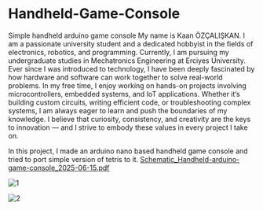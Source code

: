 # Handheld-Game-Console
Simple handheld arduino game console
My name is Kaan ÖZÇALIŞKAN. I am a passionate university student and a dedicated hobbyist in the fields of electronics, robotics, and programming. Currently, I am pursuing my undergraduate studies in Mechatronics Engineering at Erciyes University. Ever since I was introduced to technology, I have been deeply fascinated by how hardware and software can work together to solve real-world problems. In my free time, I enjoy working on hands-on projects involving microcontrollers, embedded systems, and IoT applications. Whether it’s building custom circuits, writing efficient code, or troubleshooting complex systems, I am always eager to learn and push the boundaries of my knowledge. I believe that curiosity, consistency, and creativity are the keys to innovation — and I strive to embody these values in every project I take on.

In this project, I made an arduino nano based handheld game console and tried to port simple version of tetris to it.
[Schematic_Handheld-arduino-game-console_2025-06-15.pdf](https://github.com/user-attachments/files/20742698/Schematic_Handheld-arduino-game-console_2025-06-15.pdf)


![1](https://github.com/user-attachments/assets/85f86191-0a13-4c7f-af00-e3cb2e9be59d)

![2](https://github.com/user-attachments/assets/8f11ab78-6ffd-4fa5-8dc5-f8298c69c244)
